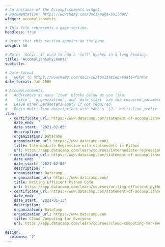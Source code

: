 ```yaml
---
# An instance of the Accomplishments widget.
# Documentation: https://wowchemy.com/docs/page-builder/
widget: accomplishments

# This file represents a page section.
headless: true

# Order that this section appears on the page.
weight: 50

# Note: `&shy;` is used to add a 'soft' hyphen in a long heading.
title: 'Accomplish&shy;ments'
subtitle:

# Date format
#   Refer to https://wowchemy.com/docs/customization/#date-format
date_format: Jan 2006

# Accomplishments.
#   Add/remove as many `item` blocks below as you like.
#   `title`, `organization`, and `date_start` are the required parameters.
#   Leave other parameters empty if not required.
#   Begin multi-line descriptions with YAML's `|2-` multi-line prefix.
item:
  - certificate_url: https://www.datacamp.com/statement-of-accomplishment/course/383936baf4a747157c9ab4e40d6291fd69425cd2
    date_end: ''
    date_start: '2021-02-05'
    description: ''
    organization: Datacamp
    organization_url: https://www.datacamp.com/
    title: Intermediate Regression with statsmodels in Python
    url: https://app.datacamp.com/learn/courses/intermediate-regression-with-statsmodels-in-python
  - certificate_url: https://www.datacamp.com/statement-of-accomplishment/course/9527298a69b2ae37e296886cd0507a03ebc70144
    date_end: ''
    date_start: '2021-02-05'
    description: ''
    organization: Datacamp
    organization_url: https://www.datacamp.com/
    title: Writing Efficient Python Code
    url: https://app.datacamp.com/learn/courses/writing-efficient-python-code
  - certificate_url: https://www.datacamp.com/statement-of-accomplishment/course/312b5c4e381bb5d13759a9d747b8e3ef060523a8
    date_end: ''
    date_start: '2021-01-13'
    description: ''
    organization: DataCamp
    organization_url: https://www.datacamp.com
    title: Cloud Computing for Everyone
    url: https://app.datacamp.com/learn/courses/cloud-computing-for-everyone

design:
  columns: '2'
---
```

